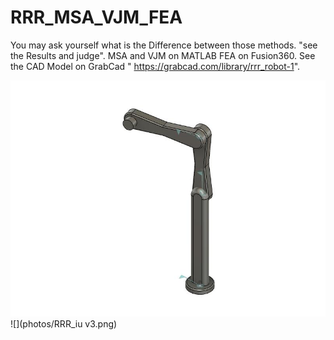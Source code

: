 # RRR_MSA_VJM_FEA
You may ask yourself what is the Difference between those methods. "see the Results and judge".
MSA and VJM on MATLAB 
FEA on Fusion360.
See the CAD Model on GrabCad " https://grabcad.com/library/rrr_robot-1".


![](photos/4.jpg)
![](photos/RRR_iu v3.png)
